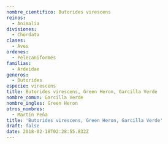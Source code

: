 ```yaml
---
nombre_cientifico: Butorides virescens
reinos:
  - Animalia
divisiones:
  - Chordata
clases:
  - Aves
ordenes:
  - Pelecaniformes
familias:
  - Ardeidae
generos:
  - Butorides
especie: virescens
title: Butorides virescens, Green Heron, Garcilla Verde
nombre_comun: Garcilla Verde
nombre_ingles: Green Heron
otros_nombres:
  - Martín Peña
title: 'Butorides virescens, Green Heron, Garcilla Verde'
draft: false
date: 2018-02-18T02:28:55.832Z
---
```



